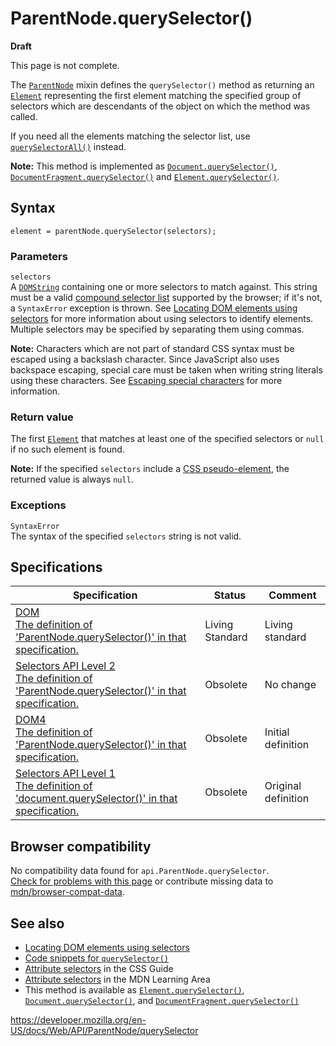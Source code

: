 ParentNode.querySelector()
==========================

**Draft**

This page is not complete.

The [`ParentNode`](../parentnode) mixin defines the `querySelector()` method as returning an [`Element`](../element) representing the first element matching the specified group of selectors which are descendants of the object on which the method was called.

If you need all the elements matching the selector list, use [`querySelectorAll()`](queryselectorall) instead.

**Note:** This method is implemented as [`Document.querySelector()`](../document/queryselector), [`DocumentFragment.querySelector()`](../documentfragment/queryselector) and [`Element.querySelector()`](../element/queryselector).

Syntax
------

    element = parentNode.querySelector(selectors);

### Parameters

`selectors`  
A [`DOMString`](../domstring) containing one or more selectors to match against. This string must be a valid [compound selector list](https://developer.mozilla.org/en-US/docs/Web/CSS/CSS_Selectors) supported by the browser; if it's not, a `SyntaxError` exception is thrown. See [Locating DOM elements using selectors](../document_object_model/locating_dom_elements_using_selectors) for more information about using selectors to identify elements. Multiple selectors may be specified by separating them using commas.

**Note:** Characters which are not part of standard CSS syntax must be escaped using a backslash character. Since JavaScript also uses backspace escaping, special care must be taken when writing string literals using these characters. See [Escaping special characters](#escaping_special_characters) for more information.

### Return value

The first [`Element`](../element) that matches at least one of the specified selectors or `null` if no such element is found.

**Note:** If the specified `selectors` include a [CSS pseudo-element](https://developer.mozilla.org/en-US/docs/Web/CSS/Pseudo-elements), the returned value is always `null`.

### Exceptions

`SyntaxError`  
The syntax of the specified `selectors` string is not valid.

Specifications
--------------

<table><thead><tr class="header"><th>Specification</th><th>Status</th><th>Comment</th></tr></thead><tbody><tr class="odd"><td><a href="https://dom.spec.whatwg.org/#dom-parentnode-queryselector">DOM<br />
<span class="small">The definition of 'ParentNode.querySelector()' in that specification.</span></a></td><td><span class="spec-living">Living Standard</span></td><td>Living standard</td></tr><tr class="even"><td><a href="https://dev.w3.org/2006/webapi/selectors-api2/#dom-parentnode-queryselector">Selectors API Level 2<br />
<span class="small">The definition of 'ParentNode.querySelector()' in that specification.</span></a></td><td><span class="spec-obsolete">Obsolete</span></td><td>No change</td></tr><tr class="odd"><td><a href="https://www.w3.org/TR/dom/#dom-parentnode-queryselector">DOM4<br />
<span class="small">The definition of 'ParentNode.querySelector()' in that specification.</span></a></td><td><span class="spec-obsolete">Obsolete</span></td><td>Initial definition</td></tr><tr class="even"><td><a href="https://www.w3.org/TR/selectors-api/#interface-definitions">Selectors API Level 1<br />
<span class="small">The definition of 'document.querySelector()' in that specification.</span></a></td><td><span class="spec-obsolete">Obsolete</span></td><td>Original definition</td></tr></tbody></table>

Browser compatibility
---------------------

No compatibility data found for `api.ParentNode.querySelector`.  
[Check for problems with this page](#on-github) or contribute missing data to [mdn/browser-compat-data](https://github.com/mdn/browser-compat-data).

See also
--------

-   [Locating DOM elements using selectors](../document_object_model/locating_dom_elements_using_selectors)
-   [Code snippets for `querySelector()`](https://developer.mozilla.org/en-US/docs/Code_snippets/QuerySelector)
-   [Attribute selectors](https://developer.mozilla.org/en-US/docs/Web/CSS/Attribute_selectors) in the CSS Guide
-   [Attribute selectors](https://developer.mozilla.org/en-US/docs/Learn/CSS/Building_blocks/Selectors/Attribute_selectors) in the MDN Learning Area
-   This method is available as [`Element.querySelector()`](../element/queryselector), [`Document.querySelector()`](../document/queryselector), and [`DocumentFragment.querySelector()`](../documentfragment/queryselector)

<a href="https://developer.mozilla.org/en-US/docs/Web/API/ParentNode/querySelector" class="_attribution-link">https://developer.mozilla.org/en-US/docs/Web/API/ParentNode/querySelector</a>
